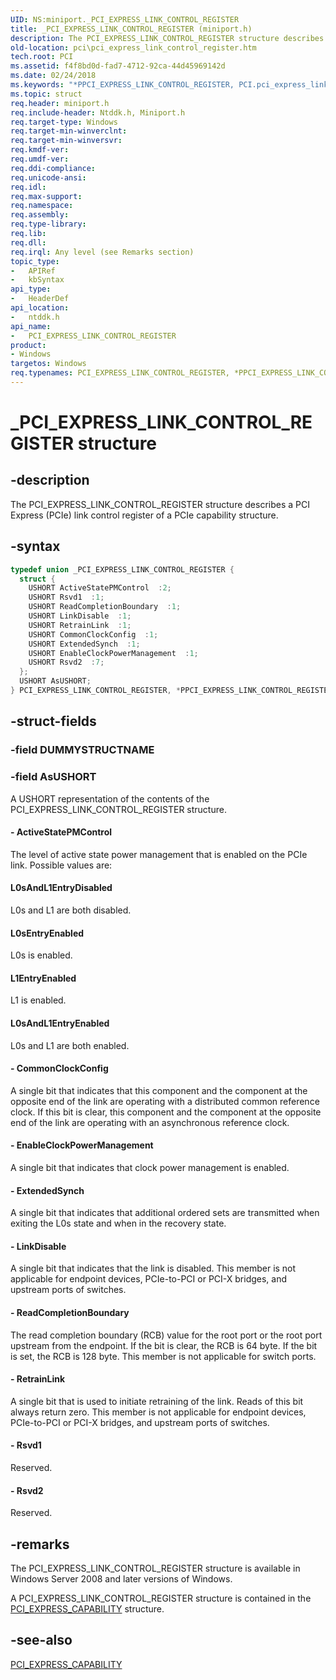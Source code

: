 ```yaml
---
UID: NS:miniport._PCI_EXPRESS_LINK_CONTROL_REGISTER
title: _PCI_EXPRESS_LINK_CONTROL_REGISTER (miniport.h)
description: The PCI_EXPRESS_LINK_CONTROL_REGISTER structure describes a PCI Express (PCIe) link control register of a PCIe capability structure.
old-location: pci\pci_express_link_control_register.htm
tech.root: PCI
ms.assetid: f4f8bd0d-fad7-4712-92ca-44d45969142d
ms.date: 02/24/2018
ms.keywords: "*PPCI_EXPRESS_LINK_CONTROL_REGISTER, PCI.pci_express_link_control_register, PCI_EXPRESS_LINK_CONTROL_REGISTER, PCI_EXPRESS_LINK_CONTROL_REGISTER union [Buses], PPCI_EXPRESS_LINK_CONTROL_REGISTER, PPCI_EXPRESS_LINK_CONTROL_REGISTER union pointer [Buses], _PCI_EXPRESS_LINK_CONTROL_REGISTER, ntddk/PCI_EXPRESS_LINK_CONTROL_REGISTER, ntddk/PPCI_EXPRESS_LINK_CONTROL_REGISTER, pci_struct_0fc5be0f-aae8-4d59-a569-030eb593e927.xml"
ms.topic: struct
req.header: miniport.h
req.include-header: Ntddk.h, Miniport.h
req.target-type: Windows
req.target-min-winverclnt:
req.target-min-winversvr:
req.kmdf-ver:
req.umdf-ver:
req.ddi-compliance:
req.unicode-ansi:
req.idl:
req.max-support:
req.namespace:
req.assembly:
req.type-library:
req.lib:
req.dll:
req.irql: Any level (see Remarks section)
topic_type:
-	APIRef
-	kbSyntax
api_type:
-	HeaderDef
api_location:
-	ntddk.h
api_name:
-	PCI_EXPRESS_LINK_CONTROL_REGISTER
product:
- Windows
targetos: Windows
req.typenames: PCI_EXPRESS_LINK_CONTROL_REGISTER, *PPCI_EXPRESS_LINK_CONTROL_REGISTER
---
```


# _PCI_EXPRESS_LINK_CONTROL_REGISTER structure


## -description


The PCI_EXPRESS_LINK_CONTROL_REGISTER structure describes a PCI Express (PCIe) link control register of a PCIe capability structure.


## -syntax


```cpp
typedef union _PCI_EXPRESS_LINK_CONTROL_REGISTER {
  struct {
    USHORT ActiveStatePMControl  :2;
    USHORT Rsvd1  :1;
    USHORT ReadCompletionBoundary  :1;
    USHORT LinkDisable  :1;
    USHORT RetrainLink  :1;
    USHORT CommonClockConfig  :1;
    USHORT ExtendedSynch  :1;
    USHORT EnableClockPowerManagement  :1;
    USHORT Rsvd2  :7;
  };
  USHORT AsUSHORT;
} PCI_EXPRESS_LINK_CONTROL_REGISTER, *PPCI_EXPRESS_LINK_CONTROL_REGISTER;
```


## -struct-fields




### -field DUMMYSTRUCTNAME




### -field AsUSHORT

A USHORT representation of the contents of the PCI_EXPRESS_LINK_CONTROL_REGISTER structure.


#### - ActiveStatePMControl

The level of active state power management that is enabled on the PCIe link. Possible values are:





#### L0sAndL1EntryDisabled

L0s and L1 are both disabled.



#### L0sEntryEnabled

L0s is enabled.



#### L1EntryEnabled

L1 is enabled.



#### L0sAndL1EntryEnabled

L0s and L1 are both enabled.


#### - CommonClockConfig

A single bit that indicates that this component and the component at the opposite end of the link are operating with a distributed common reference clock. If this bit is clear, this component and the component at the opposite end of the link are operating with an asynchronous reference clock.


#### - EnableClockPowerManagement

A single bit that indicates that clock power management is enabled.


#### - ExtendedSynch

A single bit that indicates that additional ordered sets are transmitted when exiting the L0s state and when in the recovery state.


#### - LinkDisable

A single bit that indicates that the link is disabled. This member is not applicable for endpoint devices, PCIe-to-PCI or PCI-X bridges, and upstream ports of switches.


#### - ReadCompletionBoundary

The read completion boundary (RCB) value for the root port or the root port upstream from the endpoint. If the bit is clear, the RCB is 64 byte. If the bit is set, the RCB is 128 byte. This member is not applicable for switch ports.


#### - RetrainLink

A single bit that is used to initiate retraining of the link. Reads of this bit always return zero. This member is not applicable for endpoint devices, PCIe-to-PCI or PCI-X bridges, and upstream ports of switches.


#### - Rsvd1

Reserved.


#### - Rsvd2

Reserved.


## -remarks



The PCI_EXPRESS_LINK_CONTROL_REGISTER structure is available in Windows Server 2008 and later versions of Windows.

A PCI_EXPRESS_LINK_CONTROL_REGISTER structure is contained in the <a href="https://msdn.microsoft.com/library/windows/hardware/ff537460">PCI_EXPRESS_CAPABILITY</a> structure.




## -see-also

<a href="https://msdn.microsoft.com/library/windows/hardware/ff537460">PCI_EXPRESS_CAPABILITY</a>



 

 



